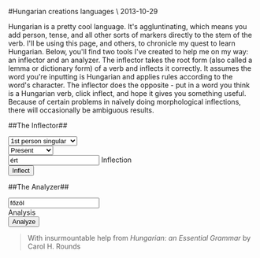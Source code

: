 <!-- layout: post
categories: 
- creations
- languages
title: Hungarian
date: 2013-10-29
js: [aistritheoir, analyzer, hungarian, hungarian-page]
-->
#Hungarian
<tag>creations</tag> <tag>languages</tag> \\ 2013-10-29


Hungarian is a pretty cool language. It's aggluntinating, which means you add person, tense, and all other sorts of markers directly to the stem of the verb. I'll be using this page, and others, to chronicle my quest to learn Hungarian. Below, you'll find two tools I've created to help me on my way: an inflector and an analyzer.  The inflector takes the root form (also called a lemma or dictionary form) of a verb and inflects it correctly. It assumes the word you're inputting is Hungarian and applies rules according to the word's character. The inflector does the opposite - put in a word you think is a Hungarian verb, click inflect, and hope it gives you something useful. Because of certain problems in naïvely doing morphological inflections, there will occasionally be ambiguous results.

<!-- more -->


##The Inflector##

<div class="center">
	<select id="person" class="wide whitespace-vert">
		<option value="1sg">1st person singular</option>
		<option value="2sg">2nd person singular</option>
		<option value="3sg">3rd person singular</option>
		<option value="1pl">1st person plural</option>
		<option value="2pl">2nd person plural</option>
		<option value="3pl">3rd person plural</option>
	</select>
	<br/>
	<select id="tense" class="wide whitespace-vert">
		<option value="">Present</option>
		<option value="PST">Past</option>
		<option value="COND">Conditional</option>
		<option value="FUT">Future</option>
		<option value="SUBJ">Subjunctive</option>
	</select>
	<br/>
	<div class="inflect">
		<input id="word" type="text" placeholder="Verb" value="ért" class="wide whitespace-vert"/>
		<span id="answer">Inflection</span>
	</div>
	<button id="inflect">Inflect</button>
</div>

##The Analyzer##

<div class="center">
	<div class="analyze">
		<input id="unknown" type="text" placeholder="Verb" value="főzöl" class="wide whitespace-vert"/>
		<br/>
		<span id="analysis">Analysis</span>
	</div>
	<button id="analyze">Analyze</button>
</div>


<blockquote>With insurmountable help from <em>Hungarian: an Essential Grammar</em> by Carol H. Rounds</blockquote>

